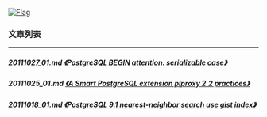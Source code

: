 <a rel=nofollow href=http://info.flagcounter.com/h9V1  ><img src=http://s03.flagcounter.com/count/h9V1/bg_FFFFFF/txt_000000/border_CCCCCC/columns_2/maxflags_12/viewers_0/labels_0/pageviews_0/flags_0/  alt=Flag Counter  border=0  ></a>
### 文章列表  
----  
##### 20111027_01.md   [《PostgreSQL BEGIN attention. serializable case》](20111027_01.md)  
##### 20111025_01.md   [《A Smart PostgreSQL extension plproxy 2.2 practices》](20111025_01.md)  
##### 20111018_01.md   [《PostgreSQL 9.1 nearest-neighbor search use gist index》](20111018_01.md)  
